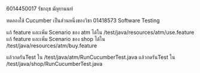 
6014450017 รัชกฤช มัญยานนท์

ทดลองใช้ Cucumber เป็นส่วนหนึ่งของวิชา 01418573 Software Testing

แก้ feature และเพิ่ม Scenario ของ atm ได้ใน /test/java/resources/atm/use.feature
แก้ feature และเพิ่ม Scenario ของ shop ได้ใน /test/java/resources/atm/buy.feature

แล้วกดรันTest ใน /test/java/atm/RunCucumberTest.java
แล้วกดรันTest ใน /test/java/shop/RunCucumberTest.java

